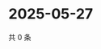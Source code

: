 # 2025-05-27

共 0 条

<!-- BEGIN ZHIHUQUESTIONS -->
<!-- 最后更新时间 Tue May 27 2025 06:10:18 GMT+0800 (China Standard Time) -->

<!-- END ZHIHUQUESTIONS -->
